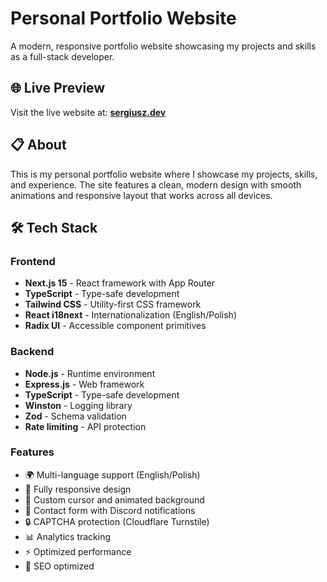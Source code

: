 # Personal Portfolio Website

A modern, responsive portfolio website showcasing my projects and skills as a full-stack developer.

## 🌐 Live Preview

Visit the live website at: **[sergiusz.dev](https://sergiusz.dev)**

## 📋 About

This is my personal portfolio website where I showcase my projects, skills, and experience. The site features a clean, modern design with smooth animations and responsive layout that works across all devices.

## 🛠 Tech Stack

### Frontend
- **Next.js 15** - React framework with App Router
- **TypeScript** - Type-safe development
- **Tailwind CSS** - Utility-first CSS framework
- **React i18next** - Internationalization (English/Polish)
- **Radix UI** - Accessible component primitives

### Backend
- **Node.js** - Runtime environment
- **Express.js** - Web framework
- **TypeScript** - Type-safe development
- **Winston** - Logging library
- **Zod** - Schema validation
- **Rate limiting** - API protection

### Features
- 🌍 Multi-language support (English/Polish)
- 📱 Fully responsive design
- 🎨 Custom cursor and animated background
- 📧 Contact form with Discord notifications
- 🔒 CAPTCHA protection (Cloudflare Turnstile)
- 📊 Analytics tracking
- ⚡ Optimized performance
- 🎯 SEO optimized